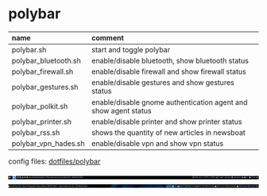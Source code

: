 # polybar

| name                  | comment                                                         |
| :-------------------- | :-------------------------------------------------------------- |
| polybar.sh            | start and toggle polybar                                        |
| polybar_bluetooth.sh  | enable/disable bluetooth, show bluetooth status                 |
| polybar_firewall.sh   | enable/disable firewall and show firewall status                |
| polybar_gestures.sh   | enable/disable gestures and show gestures status                |
| polybar_polkit.sh     | enable/disable gnome authentication agent and show agent status |
| polybar_printer.sh    | enable/disable printer and show printer status                  |
| polybar_rss.sh        | shows the quantity of new articles in newsboat                  |
| polybar_vpn_hades.sh  | enable/disable vpn and show vpn status                          |

config files: [dotfiles/polybar](https://github.com/mrdotx/dotfiles/tree/master/.config/polybar)

![](screenshot_monitor1.png)
![](screenshot_monitor2.png)
